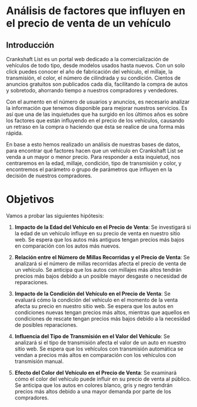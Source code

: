 # Análisis de factores que influyen en el precio de venta de un vehículo
## Introducción
Crankshaft List es un portal web dedicado a la comercialización de vehículos de todo tipo, desde modelos usados hasta nuevos. Con un solo click puedes conocer el año de fabricación del vehículo, el millaje, la transmisión, el color, el número de cilindrada y su condición. Cientos de anuncios gratuitos son publicados cada día, facilitando la compra de autos y sobretodo, ahorrando tiempo a nuestros compradores y vendedores.

Con el aumento en el número de usuarios y anuncios, es necesario analizar la información que tenemos disponible para mejorar nuestros servicios. Es así que una de las inquietudes que ha surgido en los últimos años es sobre los factores que están influyendo en el precio de los vehículos, causando un retraso en la compra o haciendo que ésta se realice de una forma más rápida.

En base a esto hemos realizado un análisis de nuestras bases de datos, para encontrar qué factores hacen que un vehículo en Crankshaft List se venda a un mayor o menor precio. Para responder a esta inquietud, nos centraremos en la edad, millaje, condición, tipo de transmisión y color, y encontremos el parámetro o grupo de parámetros que influyen en la decisión de nuestros compradores.

# Objetivos

Vamos a probar las siguientes hipótesis:

1. **Impacto de la Edad del Vehículo en el Precio de Venta**: Se investigará si la edad de un vehículo influye en su precio de venta en nuestro sitio web. Se espera que los autos más antiguos tengan precios más bajos en comparación con los autos más nuevos.

2. **Relación entre el Número de Millas Recorridas y el Precio de Venta**: Se analizará si el número de millas recorridas afecta el precio de venta de un vehículo. Se anticipa que los autos con millajes más altos tendrán precios más bajos debido a un posible mayor desgaste o necesidad de reparaciones.

3. **Impacto de la Condición del Vehículo en el Precio de Venta**: Se evaluará cómo la condición del vehículo en el momento de la venta afecta su precio en nuestro sitio web. Se espera que los autos en condiciones nuevas tengan precios más altos, mientras que aquellos en condiciones de rescate tengan precios más bajos debido a la necesidad de posibles reparaciones.

4. **Influencia del Tipo de Transmisión en el Valor del Vehículo**: Se analizará si el tipo de transmisión afecta el valor de un auto en nuestro sitio web. Se espera que los vehículos con transmisión automática se vendan a precios más altos en comparación con los vehículos con transmisión manual.

5. **Efecto del Color del Vehículo en el Precio de Venta**: Se examinará cómo el color del vehículo puede influir en su precio de venta al público. Se anticipa que los autos en colores blanco, gris y negro tendrán precios más altos debido a una mayor demanda por parte de los compradores.
